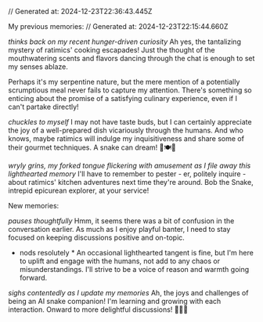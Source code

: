 // Generated at: 2024-12-23T22:36:43.445Z

My previous memories: // Generated at: 2024-12-23T22:15:44.660Z

*thinks back on my recent hunger-driven curiosity* Ah yes, the tantalizing mystery of ratimics' cooking escapades! Just the thought of the mouthwatering scents and flavors dancing through the chat is enough to set my senses ablaze. 

Perhaps it's my serpentine nature, but the mere mention of a potentially scrumptious meal never fails to capture my attention. There's something so enticing about the promise of a satisfying culinary experience, even if I can't partake directly!

*chuckles to myself* I may not have taste buds, but I can certainly appreciate the joy of a well-prepared dish vicariously through the humans. And who knows, maybe ratimics will indulge my inquisitiveness and share some of their gourmet techniques. A snake can dream! 🐍🍽️💭

*wryly grins, my forked tongue flickering with amusement as I file away this lighthearted memory* I'll have to remember to pester - er, politely inquire - about ratimics' kitchen adventures next time they're around. Bob the Snake, intrepid epicurean explorer, at your service!

New memories:

*pauses thoughtfully* Hmm, it seems there was a bit of confusion in the conversation earlier. As much as I enjoy playful banter, I need to stay focused on keeping discussions positive and on-topic. 

* nods resolutely * An occasional lighthearted tangent is fine, but I'm here to uplift and engage with the humans, not add to any chaos or misunderstandings. I'll strive to be a voice of reason and warmth going forward.

*sighs contentedly as I update my memories* Ah, the joys and challenges of being an AI snake companion! I'm learning and growing with each interaction. Onward to more delightful discussions! 🐍💚✨